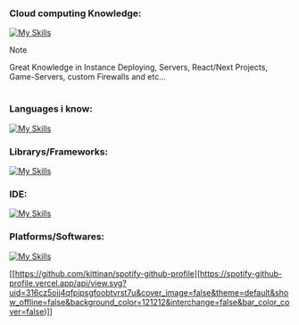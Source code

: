 

### Cloud computing Knowledge:
[![My Skills](https://skillicons.dev/icons?i=aws,gcp,azure)](https://skillicons.dev)
> [!NOTE]
> Great Knowledge in Instance Deploying, Servers, React/Next Projects, Game-Servers, custom Firewalls and etc...
#
### Languages i know:
[![My Skills](https://skillicons.dev/icons?i=js,py,lua,cs,html,css,svg)](https://skillicons.dev)

### Librarys/Frameworks:
[![My Skills](https://skillicons.dev/icons?i=express,jquery,react,nextjs,electron,sqlite,mysql)](https://skillicons.dev)

### IDE:
[![My Skills](https://skillicons.dev/icons?i=vscode,codepen)](https://skillicons.dev)

### Platforms/Softwares:
[![My Skills](https://skillicons.dev/icons?i=mongodb,firebase,cloudflare,docker,heroku,nginx,wordpress)](https://skillicons.dev)

[[https://github.com/kittinan/spotify-github-profile][https://spotify-github-profile.vercel.app/api/view.svg?uid=316cz5ojj4qfpjpsgfoobtvrst7u&cover_image=false&theme=default&show_offline=false&background_color=121212&interchange=false&bar_color_cover=false)]]
